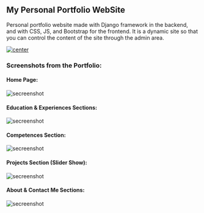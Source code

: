 ## My Personal Portfolio WebSite


Personal portfolio website made with Django framework in the backend, and with CSS, JS, and Bootstrap for the frontend. It is a dynamic site so that you can control the content of the site through the admin area.

<a align="center" href="#">
  <img align="center" src="https://img.shields.io/badge/View%20The%20Portfolio-Click%20me-blue" alt="center">
</a>

### Screenshots from the Portfolio:

#### Home Page:
<img aline="center" src="https://i.imgur.com/PgpXXLb.png" alt="secreenshot">

#### Education & Experiences Sections:
<img aline="center" src="https://i.imgur.com/bADD89k.png" alt="secreenshot">


#### Competences Section:
<img aline="center" src="https://i.imgur.com/7At1pqG.png" alt="secreenshot">


#### Projects Section (Slider Show):
<img aline="center" src="https://i.imgur.com/1S57RqD.png" alt="secreenshot">

#### About & Contact Me Sections:
<img aline="center" src="https://i.imgur.com/djYOST6.png" alt="secreenshot">
